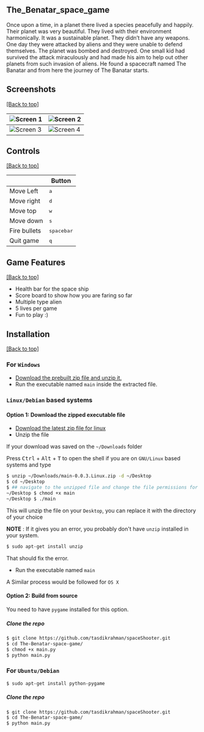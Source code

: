 ## The_Benatar_space_game

Once upon a time, in a planet there lived a species peacefully and happily. Their planet was very beautiful. They lived with their environment harmonically. It was a sustainable planet. They didn’t have any weapons. One day they were attacked by aliens and they were unable to defend themselves. The planet was bombed and destroyed. One small kid had survived the attack miraculously and had made his aim to help out other planets from such invasion of aliens. He found a spacecraft named The Banatar and from here the journey of The Banatar starts.

## Screenshots

[[Back to top]](https://github.com/Devesh-code/The-Benatar-space-game#The_Benatar_space_game)

| ![Screen 1](https://imgur.com/a/Pmy3DpS) | ![Screen 2](http://i.imgur.com/4OgIByR.png) |
|---------------------------------------------|---------------------------------------------|
| ![Screen 3](http://i.imgur.com/PFQJjE8.png) | ![Screen 4](http://i.imgur.com/lV4aIur.png) |

## Controls

[[Back to top]](https://github.com/Devesh-code/The-Benatar-space-game#The_Benatar_space_game)

|              | Button              |
|--------------|---------------------|
| Move Left    | <kbd>a</kbd>     |
| Move right   | <kbd>d</kbd>    |
| Move top     | <kbd>w</kbd>    |
| Move down    | <kbd>s</kbd>    |
| Fire bullets | <kbd>spacebar</kbd> |
| Quit game    | <kbd>q</kbd>      |

## Game Features

[[Back to top]](https://github.com/Devesh-code/The-Benatar-space-game#The_Benatar_space_game)

- Health bar for the space ship
- Score board to show how you are faring so far
- Multiple type alien 
- 5 lives per game
- Fun to play :)

## Installation

[[Back to top]](https://github.com/Devesh-code/The-Benatar-space-game#The_Benatar_space_game)

### For `Windows`

- [Download the prebuilt zip file and unzip it.](https://github.com/Devesh-code/The-Benatar-space-game/archive/refs/heads/main.zip)
- Run the executable named `main` inside the extracted file.

### `Linux/Debian` based systems

#### Option 1: Download the zipped executable file

- [Download the latest zip file for linux](https://github.com/Devesh-code/The-Benatar-space-game/archive/refs/heads/main.zip)
- Unzip the file

If your download was saved on the `~/Downloads` folder

Press <kbd>Ctrl</kbd> + <kbd>Alt</kbd> + <kbd>T</kbd> to open the shell if you are on `GNU/Linux` based systems and type

```bash
$ unzip ~/Downloads/main-0.0.3.Linux.zip -d ~/Desktop
$ cd ~/Desktop
$ ## navigate to the unzipped file and change the file permissions for the executable
~/Desktop $ chmod +x main
~/Desktop $ ./main
```

This will unzip the file on your `Desktop`, you can replace it with the directory of your choice

**NOTE** : If it gives you an error, you probably don't have `unzip` installed in your system.

```bash
$ sudo apt-get install unzip
```
That should fix the error.

- Run the executable named `main`

A Similar process would be followed for `OS X`

#### Option 2: Build from source

You need to have `pygame` installed for this option. 

##### Clone the repo
```sh
$ git clone https://github.com/tasdikrahman/spaceShooter.git
$ cd The-Benatar-space-game/
$ chmod +x main.py
$ python main.py
```


### For `Ubuntu/Debian`

```bash
$ sudo apt-get install python-pygame
```

##### Clone the repo

```bash
$ git clone https://github.com/tasdikrahman/spaceShooter.git
$ cd The-Benatar-space-game/ 
$ python main.py
```
